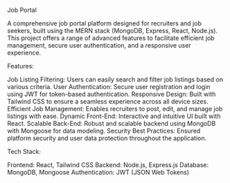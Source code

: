 Job Portal

A comprehensive job portal platform designed for recruiters and job seekers, built using the MERN stack (MongoDB, Express, React, Node.js). This project offers a range of advanced features to facilitate efficient job management, secure user authentication, and a responsive user experience.

Features:

Job Listing Filtering: Users can easily search and filter job listings based on various criteria.
User Authentication: Secure user registration and login using JWT for token-based authentication.
Responsive Design: Built with Tailwind CSS to ensure a seamless experience across all device sizes.
Efficient Job Management: Enables recruiters to post, edit, and manage job listings with ease.
Dynamic Front-End: Interactive and intuitive UI built with React.
Scalable Back-End: Robust and scalable backend using MongoDB with Mongoose for data modeling.
Security Best Practices: Ensured platform security and user data protection throughout the application.

Tech Stack:

Frontend: React, Tailwind CSS
Backend: Node.js, Express.js
Database: MongoDB, Mongoose
Authentication: JWT (JSON Web Tokens)
